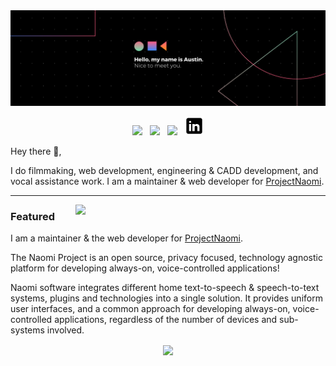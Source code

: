 <img src="https://raw.githubusercontent.com/AustinCasteel/AustinCasteel/master/assets/images/github_banner.png">

<p align='center'>
    <a href="https://sourcerer.io/austincasteel"><img height="30" src="https://sourcerer.io/icons/logo-bright.svg"></a>&nbsp;&nbsp;
    <a href="https://twitter.com/AustinBCasteel"><img height="30" src="https://raw.githubusercontent.com/simple-icons/simple-icons/4b882220efc78dc824c7647a81b47dd1d4fdd3d8/icons/twitter.svg"></a>&nbsp;&nbsp;
    <a href="https://www.instagram.com/austinbcasteel/"><img height="30" src="https://raw.githubusercontent.com/simple-icons/simple-icons/4b882220efc78dc824c7647a81b47dd1d4fdd3d8/icons/instagram.svg"></a>&nbsp;&nbsp;
    <a href="https://www.linkedin.com/in/austincasteel/"><img height="30" src="https://raw.githubusercontent.com/simple-icons/simple-icons/4b882220efc78dc824c7647a81b47dd1d4fdd3d8/icons/linkedin.svg"></a>
</p>

Hey there 👋,

I do filmmaking, web development, engineering & CADD development,  and vocal assistance work. I am a maintainer & web developer for [ProjectNaomi](https://github.com/naomiproject).

 ---

<p>
  <a href="https://projectnaomi.com/"><img width="400" align='right' src="https://projectnaomi.com/naomi-logo.png"></a>
</p>

### Featured

I am a maintainer & the web developer for [ProjectNaomi](https://github.com/naomiproject).

The Naomi Project is an open source, privacy focused, technology agnostic platform for developing always-on, voice-controlled applications!

Naomi software integrates different home text-to-speech & speech-to-text systems, plugins and technologies into a single solution. It provides uniform user interfaces, and a common approach for developing always-on, voice-controlled applications, regardless of the number of devices and sub-systems involved.

<p align='center'>
    <img align='center' src="https://visitor-badge.glitch.me/badge?page_id=austincasteel.visitor-badge">
<p/>